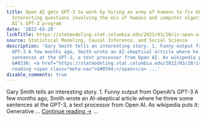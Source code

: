 ```yaml
---
title: Open AI gets GPT-3 to work by hiring an army of humans to fix GPT’s bad answers.
  Interesting questions involving the mix of humans and computer algorithms in Open
  AI’s GPT-3 program
date: '2022-03-28'
linkTitle: https://statmodeling.stat.columbia.edu/2022/03/28/is-open-ai-cooking-the-books-on-gpt-3/
source: Statistical Modeling, Causal Inference, and Social Science
description: 'Gary Smith tells an interesting story. 1. Funny output from OpenAI&#8217;s
  GPT-3 A few months ago, Smith wrote an AI-skeptical article where he threw some
  sentences at the GPT-3, a text processor from Open AI. As wikipedia puts it: Generative
  &#8230; <a href="https://statmodeling.stat.columbia.edu/2022/03/28/is-open-ai-cooking-the-books-on-gpt-3/">Continue
  reading <span class="meta-nav">&#8594;</span></a> ...'
disable_comments: true
---
```

Gary Smith tells an interesting story. 1. Funny output from OpenAI&#8217;s GPT-3 A few months ago, Smith wrote an AI-skeptical article where he threw some sentences at the GPT-3, a text processor from Open AI. As wikipedia puts it: Generative &#8230; <a href="https://statmodeling.stat.columbia.edu/2022/03/28/is-open-ai-cooking-the-books-on-gpt-3/">Continue reading <span class="meta-nav">&#8594;</span></a> ...